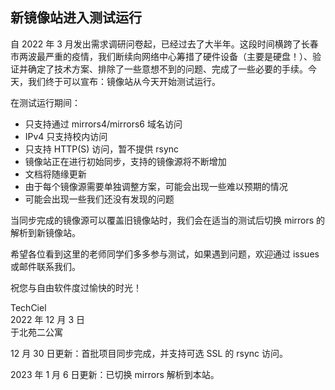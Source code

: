 ## 新镜像站进入测试运行

自 2022 年 3 月发出需求调研问卷起，已经过去了大半年。这段时间横跨了长春市两波最严重的疫情，我们断续向网络中心筹措了硬件设备（主要是硬盘！）、验证并确定了技术方案、排除了一些意想不到的问题、完成了一些必要的手续。今天，我们终于可以宣布：镜像站从今天开始测试运行。

在测试运行期间：

- 只支持通过 mirrors4/mirrors6 域名访问
- IPv4 只支持校内访问
- 只支持 HTTP(S) 访问，暂不提供 rsync
- 镜像站正在进行初始同步，支持的镜像源将不断增加
- 文档将随缘更新
- 由于每个镜像源需要单独调整方案，可能会出现一些难以预期的情况
- 可能会出现一些我们还没有发现的问题

当同步完成的镜像源可以覆盖旧镜像站时，我们会在适当的测试后切换 mirrors 的解析到新镜像站。

希望各位看到这里的老师同学们多多参与测试，如果遇到问题，欢迎通过 issues 或邮件联系我们。

祝您与自由软件度过愉快的时光！

TechCiel<br>
2022 年 12 月 3 日<br>
于北苑二公寓

12 月 30 日更新：首批项目同步完成，并支持可选 SSL 的 rsync 访问。

2023 年 1 月 6 日更新：已切换 mirrors 解析到本站。
